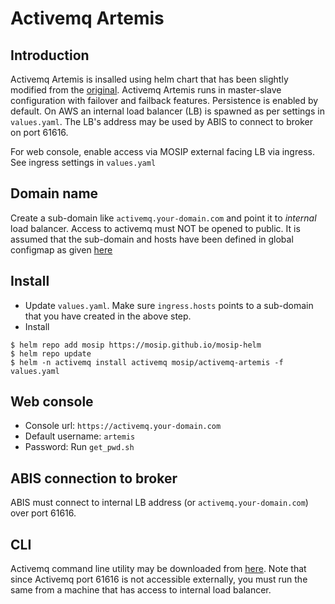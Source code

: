 # Activemq Artemis

## Introduction
Activemq Artemis is insalled using helm chart that has been slightly modified from the [original](https://github.com/vromero/activemq-artemis-helm).  Activemq Artemis runs in master-slave configuration with failover and failback features.  Persistence is enabled by default.  On AWS an internal load balancer (LB) is spawned as per settings in `values.yaml`.  The LB's address may be used by ABIS to connect to broker on port 61616.

For web console, enable access via MOSIP external facing LB via ingress.  See ingress settings in `values.yaml`

## Domain name
Create a sub-domain like `activemq.your-domain.com` and point it to *internal* load balancer. Access to activemq must NOT be opened to public. It is assumed that the sub-domain and hosts have been defined in global configmap as given [here](../../../cluster/global_configmap.yaml.sample)  

## Install
* Update `values.yaml`.  Make sure `ingress.hosts` points to a sub-domain that you have created in the above step.
* Install
```
$ helm repo add mosip https://mosip.github.io/mosip-helm
$ helm repo update
$ helm -n activemq install activemq mosip/activemq-artemis -f values.yaml
```
## Web console
* Console url: `https://activemq.your-domain.com`
* Default username: `artemis`
* Password:  Run `get_pwd.sh`

## ABIS connection to broker
ABIS must connect to internal LB address (or `activemq.your-domain.com`) over port 61616.

## CLI
Activemq command line utility may be downloaded from [here](https://activemq.apache.org/components/artemis/download/).  Note that since Activemq port 61616 is not accessible externally, you must run the same from a machine that has access to internal load balancer.
